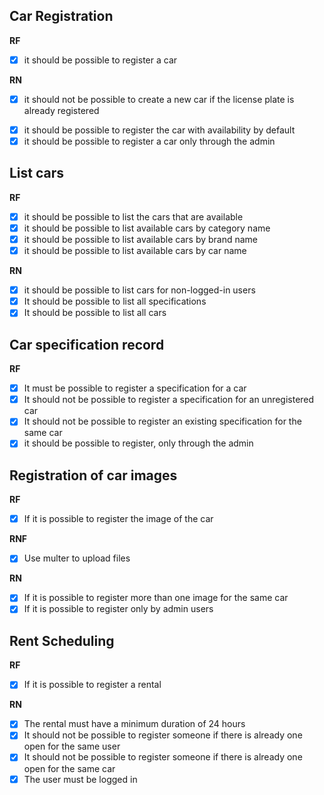 ## Car Registration

**RF**
- [x] it should be possible to register a car

**RN**

- [x] it should not be possible to create a new car if the license plate is already registered
<!-- - [ ] It shouldn't be possible to change the license plate of a car -->
- [x] it should be possible to register the car with availability by default
- [x] it should be possible to register a car only through the admin
 
## List cars

**RF**
- [x] it should be possible to list the cars that are available
- [x] it should be possible to list available cars by category name
- [x] it should be possible to list available cars by brand name
- [x] it should be possible to list available cars by car name

**RN**
- [x] it should be possible to list cars for non-logged-in users
- [x] It should be possible to list all specifications
- [x] It should be possible to list all cars

## Car specification record

**RF**
- [x] It must be possible to register a specification for a car
- [x] It should not be possible to register a specification for an unregistered car
- [x] It should not be possible to register an existing specification for the same car
- [x] it should be possible to register, only through the admin

## Registration of car images

**RF**
- [x] If it is possible to register the image of the car

**RNF**
- [x] Use multer to upload files

**RN**
- [x] If it is possible to register more than one image for the same car
- [x] If it is possible to register only by admin users

## Rent Scheduling

**RF**
- [x] If it is possible to register a rental

**RN**
- [x] The rental must have a minimum duration of 24 hours
- [x] It should not be possible to register someone if there is already one open for the same user
- [x] It should not be possible to register someone if there is already one open for the same car
- [x] The user must be logged in